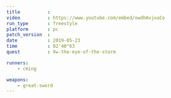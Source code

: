 ```yaml
---
title          :
video          : https://www.youtube.com/embed/owdhAvjxaCo
run_type       : freestyle
platform       : pc
patch_version  : 
date           : 2019-05-23
time           : 02'40"63
quest          : 9★-the-eye-of-the-storm

runners:
    - cming

weapons:
    - great-sword
---
```

